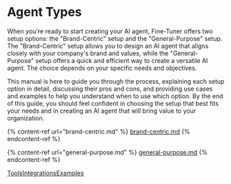 # Agent Types

When you're ready to start creating your AI agent, Fine-Tuner offers two setup options: the "Brand-Centric" setup and the "General-Purpose" setup. The "Brand-Centric" setup allows you to design an AI agent that aligns closely with your company's brand and values, while the "General-Purpose" setup offers a quick and efficient way to create a versatile AI agent. The choice depends on your specific needs and objectives.

This manual is here to guide you through the process, explaining each setup option in detail, discussing their pros and cons, and providing use cases and examples to help you understand when to use which option. By the end of this guide, you should feel confident in choosing the setup that best fits your needs and in creating an AI agent that will bring value to your organization.

{% content-ref url="brand-centric.md" %}
[brand-centric.md](brand-centric.md)
{% endcontent-ref %}

{% content-ref url="general-purpose.md" %}
[general-purpose.md](general-purpose.md)
{% endcontent-ref %}



[Tools](https://app.gitbook.com/o/PRzYKAAzuBHw1u7unznw/s/pc9YeNjloPShxZ2M30aP/\~/changes/23/agents/conversense/tools)[Integrations](https://app.gitbook.com/o/PRzYKAAzuBHw1u7unznw/s/pc9YeNjloPShxZ2M30aP/\~/changes/23/agents/conversense/integrations)[Examples](https://app.gitbook.com/o/PRzYKAAzuBHw1u7unznw/s/pc9YeNjloPShxZ2M30aP/\~/changes/23/agents/conversense/examples)
